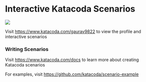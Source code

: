 # Interactive Katacoda Scenarios

[![](http://shields.katacoda.com/katacoda/gaurav9822/count.svg)](https://www.katacoda.com/gaurav9822 "Get your profile on Katacoda.com")

Visit https://www.katacoda.com/gaurav9822 to view the profile and interactive scenarios

### Writing Scenarios
Visit https://www.katacoda.com/docs to learn more about creating Katacoda scenarios

For examples, visit https://github.com/katacoda/scenario-example
